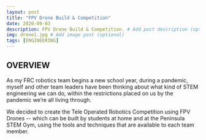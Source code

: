 ```yaml
---
layout: post
title: "FPV Drone Build & Competition"
date: 2020-09-03
description: FPV Drone Build & Competition. # Add post description (optional)
img: drone1.jpg # Add image post (optional)
tags: [ENGINEERING]
---
```



## OVERVIEW
As my FRC robotics team begins a new school year, during a pandemic, myself and other team leaders have been thinking about what kind of STEM engineering we can do, within the restrictions placed on us by the pandemic we’re all living through. 

We decided to create the Tele Operated Robotics Competition using FPV Drones -- which can be built by students at home and at the Peninsula STEM Gym, using the tools and techniques that are available to each team member.

